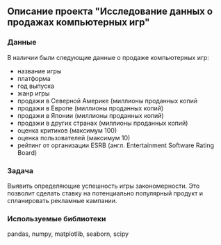 ## Описание проекта "Исследование данных о продажах компьютерных игр"

### Данные
В наличии были следующие данные о продаже компьютерных игр:
- название игры
- платформа
- год выпуска
- жанр игры
- продажи в Северной Америке (миллионы проданных копий
- продажи в Европе (миллионы проданных копий)
- продажи в Японии (миллионы проданных копий)
- продажи в других странах (миллионы проданных копий)
- оценка критиков (максимум 100)
- оценка пользователей (максимум 10)
- рейтинг от организации ESRB (англ. Entertainment Software Rating Board)

### Задача
Выявить определяющие успешность игры закономерности. Это позволит сделать ставку на потенциально популярный продукт и спланировать рекламные кампании.

### Используемые библиотеки
pandas, numpy, matplotlib, seaborn, scipy
